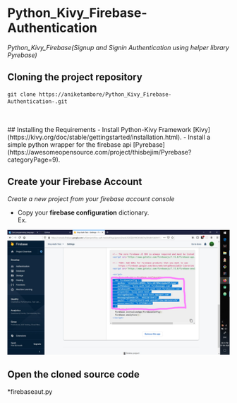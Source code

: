 # Python_Kivy_Firebase-Authentication
*Python_Kivy_Firebase(Signup and Signin Authentication using helper library Pyrebase)*

## Cloning the project repository
```
git clone https://aniketambore/Python_Kivy_Firebase-Authentication-.git
```

<br>
<br>
## Installing the Requirements
- Install Python-Kivy Framework [Kivy](https://kivy.org/doc/stable/gettingstarted/installation.html).
- Install a simple python wrapper for the firebase api [Pyrebase](https://awesomeopensource.com/project/thisbejim/Pyrebase?categoryPage=9).

## Create your Firebase Account
*Create a new project from your firebase account console*
- Copy your <b>firebase configuration</b> dictionary.<br>
Ex.
<img src="Readme_Image/cod_1.jpg">

## Open the cloned source code
*firebaseaut.py
